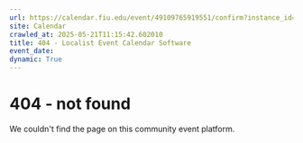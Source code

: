 ```yaml
---
url: https://calendar.fiu.edu/event/49109765919551/confirm?instance_id=49109765955414&return=https%3A%2F%2Fcalendar.fiu.edu%2Fcalendar%3Fevent_types%255B%255D%3D127590
site: Calendar
crawled_at: 2025-05-21T11:15:42.602010
title: 404 - Localist Event Calendar Software
event_date: 
dynamic: True
---
```


# 404 - not found
We couldn't find the page on this community event platform.
